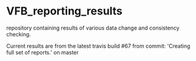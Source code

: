 # VFB_reporting_results
repository containing results of various data change and consistency checking.

 Current results are from the latest travis build #67 from commit: 'Creating full set of reports.' on master
